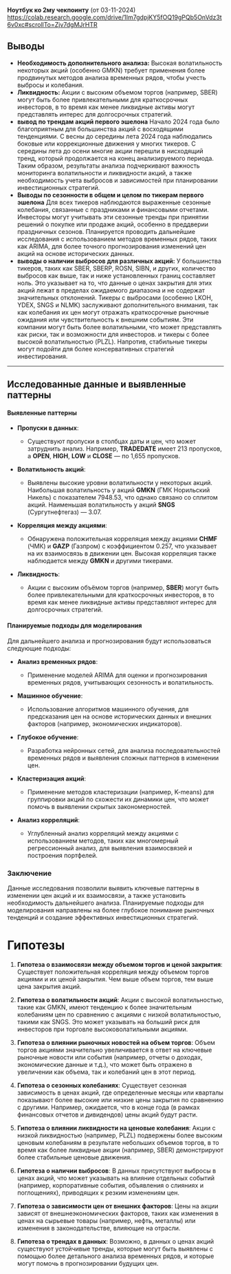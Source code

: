**Ноутбук ко 2му чекпоинту**
(от 03-11-2024) https://colab.research.google.com/drive/1Im7gdpjKY5fOQ19gPQb5OnVdz3t6v0xc#scrollTo=Zjv7dgMJrHTR

## Выводы

- **Необходимость дополнительного анализа:** Высокая волатильность некоторых акций (особенно GMKN) требует применения более продвинутых методов анализа временных рядов, чтобы учесть выбросы и колебания.
- **Ликвидность:** Акции с высоким объемом торгов (например, SBER) могут быть более привлекательными для краткосрочных инвесторов, в то время как менее ликвидные активы могут представлять интерес для долгосрочных стратегий.
- **вывод по трендам акций первого эшелона**
Начало 2024 года было благоприятным для большинства акций с восходящими тенденциями.
С весны до середины лета 2024 года наблюдались боковые или коррекционные движения у многих тикеров.
С середины лета до осени многие акции перешли в нисходящий тренд, который продолжается на конец анализируемого периода.
Таким образом, результаты анализа подчеркивают важность мониторинга волатильности и ликвидности акций, а также необходимость учета выбросов и зависимостей при планировании инвестиционных стратегий.
- **Выводы по сезонности в общем и целом по тикерам первого эшелона**
Для всех тикеров наблюдаются выраженные сезонные колебания, связанные с праздниками и финансовыми отчетами.
Инвесторы могут учитывать эти сезонные тренды при принятии решений о покупке или продаже акций, особенно в преддверии праздничных сезонов.
Планируется проводить дальнейшие исследования с использованием методов временных рядов, таких как ARIMA, для более точного прогнозирования изменений цен акций на основе исторических данных.
- **выводы о наличии выбросов для различных акций:**
У большинства тикеров, таких как SBER, SBERP, ROSN, SIBN, и других, количество выбросов как выше, так и ниже установленных границ составляет ноль. Это указывает на то, что данные о ценах закрытия для этих акций лежат в пределах ожидаемого диапазона и не содержат значительных отклонений.
Тикеры с выбросами (особенно LKOH, YDEX, SNGS и NLMK) заслуживают дополнительного внимания, так как колебания их цен могут отражать краткосрочные рыночные ожидания или чувствительность к внешним событиям. Эти компании могут быть более волатильными, что может представлять как риски, так и возможности для инвесторов. и тикеры с более высокой волатильностью (PLZL). Напротив, стабильные тикеры могут подойти для более консервативных стратегий инвестирования.

---

## Исследованные данные и выявленные паттерны

#### Выявленные паттерны

- **Пропуски в данных**:
  - Существуют пропуски в столбцах даты и цен, что может затруднить анализ. Например, **TRADEDATE** имеет 213 пропусков, а **OPEN**, **HIGH**, **LOW** и **CLOSE** — по 1,655 пропусков.

- **Волатильность акций**:
  - Выявлены высокие уровни волатильности у некоторых акций. Наибольшая волатильность у акций **GMKN** (ГМК Норильский Никель) с показателем 7948.53, что однако связано со сплитом акций. Наименьшая волатильность у акций **SNGS** (Сургутнефтегаз) — 3.07.

- **Корреляция между акциями**:
  - Обнаружена положительная корреляция между акциями **CHMF** (ЧМК) и **GAZP** (Газпром) с коэффициентом 0.257, что указывает на их взаимосвязь в движении цен. Высокая корреляция также наблюдается между **GMKN** и другими тикерами.

- **Ликвидность**:
  - Акции с высоким объёмом торгов (например, **SBER**) могут быть более привлекательными для краткосрочных инвесторов, в то время как менее ликвидные активы представляют интерес для долгосрочных стратегий.

#### Планируемые подходы для моделирования

Для дальнейшего анализа и прогнозирования будут использоваться следующие подходы:

- **Анализ временных рядов**:
  - Применение моделей ARIMA для оценки и прогнозирования временных рядов, учитывающих сезонность и волатильность.

- **Машинное обучение**:
  - Использование алгоритмов машинного обучения, для предсказания цен на основе исторических данных и внешних факторов (например, экономических индикаторов).

- **Глубокое обучение**:
  - Разработка нейронных сетей, для анализа последовательностей временных рядов и выявления сложных паттернов в изменении цен.

- **Кластеризация акций**:
  - Применение методов кластеризации (например, K-means) для группировки акций по схожести их динамики цен, что может помочь в выявлении скрытых закономерностей.

- **Анализ корреляций**:
  - Углубленный анализ корреляций между акциями с использованием методов, таких как многомерный регрессионный анализ, для выявления взаимосвязей и построения портфелей.

### Заключение

Данные исследования позволили выявить ключевые паттерны в изменении цен акций и их взаимосвязи, а также установить необходимость дальнейшего анализа. Планируемые подходы для моделирования направлены на более глубокое понимание рыночных тенденций и создание эффективных инвестиционных стратегий.


# Гипотезы

1. **Гипотеза о взаимосвязи между объемом торгов и ценой закрытия**: 
   Существует положительная корреляция между объемом торгов акциями и их ценой закрытия. Чем выше объем торгов, тем выше цена закрытия акций.

2. **Гипотеза о волатильности акций**: 
   Акции с высокой волатильностью, такие как GMKN, имеют тенденцию к более значительным колебаниям цен по сравнению с акциями с низкой волатильностью, такими как SNGS. Это может указывать на больший риск для инвесторов при торговле высоковолатильными акциями.

3. **Гипотеза о влиянии рыночных новостей на объем торгов**: 
   Объем торгов акциями значительно увеличивается в ответ на ключевые рыночные новости или события (например, отчеты о доходах, экономические данные и т.д.), что может быть отражено в увеличении как объема, так и колебаний цен в этот период.

4. **Гипотеза о сезонных колебаниях**: 
   Существует сезонная зависимость в ценах акций, где определенные месяцы или кварталы показывают более высокие или низкие цены закрытия по сравнению с другими. Например, ожидается, что в конце года (в рамках финансовых отчетов и дивидендов) цены акций будут расти.

5. **Гипотеза о влиянии ликвидности на ценовые колебания**: 
   Акции с низкой ликвидностью (например, PLZL) подвержены более высоким ценовым колебаниям в результате небольших объемов торгов, в то время как более ликвидные акции (например, SBER) демонстрируют более стабильные ценовые движения.

6. **Гипотеза о наличии выбросов**: 
   В данных присутствуют выбросы в ценах акций, что может указывать на влияние отдельных событий (например, корпоративные события, объявления о слияниях и поглощениях), приводящих к резким изменениям цен.

7. **Гипотеза о зависимости цен от внешних факторов**: 
   Цены на акции зависят от внешнеэкономических факторов, таких как изменения в ценах на сырьевые товары (например, нефть, металлы) или изменения в законодательстве, влияющие на отрасли.

8. **Гипотеза о трендах в данных**: 
   Возможно, в данных о ценах акций существуют устойчивые тренды, которые могут быть выявлены с помощью более детального анализа временных рядов, и которые могут помочь в прогнозировании будущих цен.

